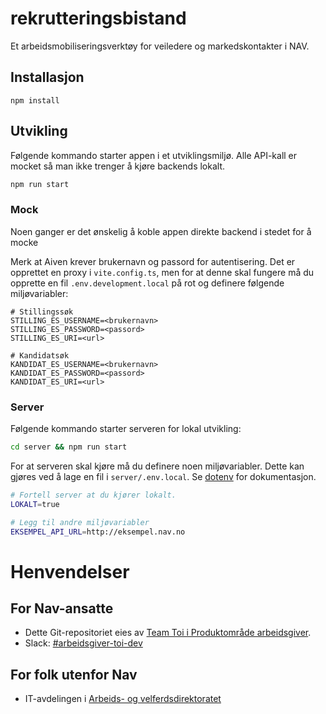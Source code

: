 # rekrutteringsbistand

Et arbeidsmobiliseringsverktøy for veiledere og markedskontakter i NAV.

## Installasjon

```
npm install
```

## Utvikling

Følgende kommando starter appen i et utviklingsmiljø. Alle API-kall er mocket så man ikke trenger å kjøre backends lokalt.

```sh
npm run start
```


### Mock

Noen ganger er det ønskelig å koble appen direkte backend i stedet for å mocke 


Merk at Aiven krever brukernavn og passord for autentisering. Det er opprettet en proxy i `vite.config.ts`, men for at denne skal fungere må du opprette en fil `.env.development.local` på rot og definere følgende miljøvariabler:

```
# Stillingssøk
STILLING_ES_USERNAME=<brukernavn>
STILLING_ES_PASSWORD=<passord>
STILLING_ES_URI=<url>

# Kandidatsøk
KANDIDAT_ES_USERNAME=<brukernavn>
KANDIDAT_ES_PASSWORD=<passord>
KANDIDAT_ES_URI=<url>
```

### Server

Følgende kommando starter serveren for lokal utvikling:

```sh
cd server && npm run start
```

For at serveren skal kjøre må du definere noen miljøvariabler. Dette kan gjøres ved å lage en fil i `server/.env.local`. Se [dotenv](https://github.com/motdotla/dotenv) for dokumentasjon.

```sh
# Fortell server at du kjører lokalt.
LOKALT=true

# Legg til andre miljøvariabler
EKSEMPEL_API_URL=http://eksempel.nav.no
```

# Henvendelser

## For Nav-ansatte
* Dette Git-repositoriet eies av [Team Toi i Produktområde arbeidsgiver](https://teamkatalog.nav.no/team/76f378c5-eb35-42db-9f4d-0e8197be0131).
* Slack: [#arbeidsgiver-toi-dev](https://nav-it.slack.com/archives/C02HTU8DBSR)

## For folk utenfor Nav
* IT-avdelingen i [Arbeids- og velferdsdirektoratet](https://www.nav.no/no/NAV+og+samfunn/Kontakt+NAV/Relatert+informasjon/arbeids-og-velferdsdirektoratet-kontorinformasjon)

